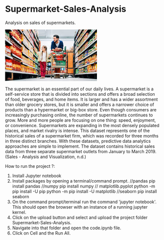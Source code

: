# Supermarket-Sales-Analysis
 Analysis on sales of supermarkets.

 ![Alt text](images.jpeg)


The supermarket is an essential part of our daily lives. A supermarket is a self-service store that is divided into sections and offers a broad selection of food, beverages, and home items. It is larger and has a wider assortment than older grocery stores, but it is smaller and offers a narrower choice of products than a hypermarket or big-box store. Even though consumers are increasingly purchasing online, the number of supermarkets continues to grow. More and more people are focusing on one thing: speed, enjoyment, or convenience. Supermarkets are expanding in the most densely populated places, and market rivalry is intense. This dataset represents one of the historical sales of a supermarket firm, which was recorded for three months in three distinct branches. With these datasets, predictive data analytics approaches are simple to implement. The dataset contains historical sales data from three separate supermarket outlets from January to March 2019. (Sales - Analysis and Visualization, n.d.)

How to run the project ?:

1. Install Jupyter notebook
2. Install packages by opening a terminal/command prompt.
    //pandas
    pip install pandas
    //numpy
    pip install numpy
    // matplotlib.pyplot
    python -m pip install -U pip
    python -m pip install -U matplotlib
    //seaborn
    pip install seaborn
3. On the command prompt/terminal run the command 'jupyter notebook'. This should open the browser with an instance of a running jupyter kernel.
4. Click on the upload button and select and upload the project folder Supermarket-Sales-Analysis.
5. Navigate into that folder and open the code.ipynb file.
6. Click on Cell and the Run All.

